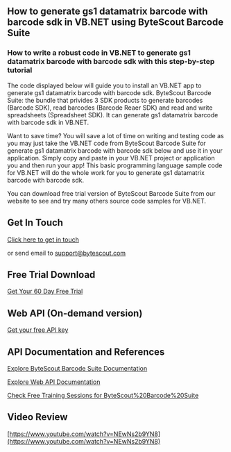 ## How to generate gs1 datamatrix barcode with barcode sdk in VB.NET using ByteScout Barcode Suite

### How to write a robust code in VB.NET to generate gs1 datamatrix barcode with barcode sdk with this step-by-step tutorial

The code displayed below will guide you to install an VB.NET app to generate gs1 datamatrix barcode with barcode sdk. ByteScout Barcode Suite: the bundle that privides 3  SDK products to generate barcodes (Barcode SDK), read barcodes (Barcode Reaer SDK) and read and write spreadsheets (Spreadsheet SDK). It can generate gs1 datamatrix barcode with barcode sdk in VB.NET.

Want to save time? You will save a lot of time on writing and testing code as you may just take the VB.NET code from ByteScout Barcode Suite for generate gs1 datamatrix barcode with barcode sdk below and use it in your application.  Simply copy and paste in your VB.NET project or application you and then run your app! This basic programming language sample code for VB.NET will do the whole work for you to generate gs1 datamatrix barcode with barcode sdk.

You can download free trial version of ByteScout Barcode Suite from our website to see and try many others source code samples for VB.NET.

## Get In Touch

[Click here to get in touch](https://bytescout.zendesk.com/hc/en-us/requests/new?subject=ByteScout%20Barcode%20Suite%20Question)

or send email to [support@bytescout.com](mailto:support@bytescout.com?subject=ByteScout%20Barcode%20Suite%20Question) 

## Free Trial Download

[Get Your 60 Day Free Trial](https://bytescout.com/download/web-installer?utm_source=github-readme)

## Web API (On-demand version)

[Get your free API key](https://pdf.co/documentation/api?utm_source=github-readme)

## API Documentation and References

[Explore ByteScout Barcode Suite Documentation](https://bytescout.com/documentation/index.html?utm_source=github-readme)

[Explore Web API Documentation](https://pdf.co/documentation/api?utm_source=github-readme)

[Check Free Training Sessions for ByteScout%20Barcode%20Suite](https://academy.bytescout.com/)

## Video Review

[https://www.youtube.com/watch?v=NEwNs2b9YN8](https://www.youtube.com/watch?v=NEwNs2b9YN8)